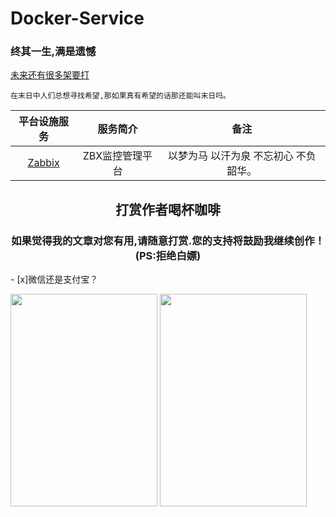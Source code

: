 # Docker-Service


### <h3>终其一生,满是遗憾</h3>
[ 未来还有很多架要打 ](https://gitee.com/cherishssh/Docker-Service/tree/main)

```
在末日中人们总想寻找希望,那如果真有希望的话那还能叫末日吗。
```

| 平台设施服务                                                             | 服务简介        | 备注                                  |
| :------:                                                                 | :------:        | :------:                              |
| [ Zabbix ](https://gitee.com/cherishssh/Docker-Service/tree/main/Zabbix) | ZBX监控管理平台 | 以梦为马 以汗为泉 不忘初心 不负韶华。 |




<H2><Center>打赏作者喝杯咖啡</Center></H2>
<H3><center>如果觉得我的文章对您有用,请随意打赏.您的支持将鼓励我继续创作！(PS:拒绝白嫖)</center></H3>
- [x]微信还是支付宝？

<img src="https://gitee.com/cherishssh/images/raw/master/Image/Wechat.jpeg" height="340" width="235"> <img src="https://gitee.com/cherishssh/images/raw/master/Image/WechatAL.jpeg" height="340" width="235">
